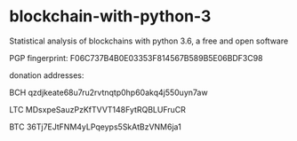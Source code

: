 # blockchain-with-python-3
Statistical analysis of blockchains with python 3.6, a free and open software

PGP fingerprint: F06C737B4B0E03353F814567B589B5E06BDF3C98



donation addresses:

BCH	qzdjkeate68u7ru2rvtnqtp0hp60akq4j550uyn7aw

LTC	MDsxpeSauzPzKfTVVT148FytRQBLUFruCR

BTC	36Tj7EJtFNM4yLPqeyps5SkAtBzVNM6ja1

